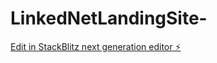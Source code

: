 # LinkedNetLandingSite-

[Edit in StackBlitz next generation editor ⚡️](https://stackblitz.com/~/github.com/herohung093/LinkedNetLandingSite-)
